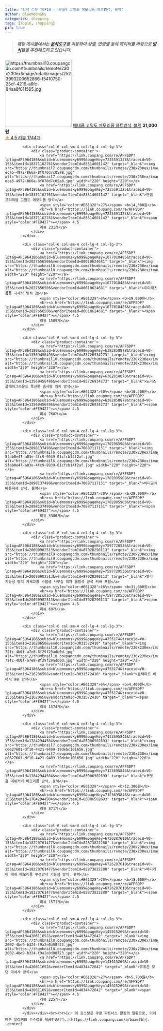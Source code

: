 ```yaml
---
title: "방석 추천 TOP10 - 베네폼 고밀도 메모리폼 하트방석, 블랙"
author: BlueMoonSky
categories: shopping
tags: [Top10, shopping]
pin: true
---
```


> ##### 해당 게시물에서는 [**분석도구**](https://itemscout.io/)를 이용하여 **성별**, **연령별** 등의 데이터를 바탕으로 [**방석**](https://link.coupang.com/a/baae76)들을 추천해드리고 있습니다.
<div class="container"><div class="row">
            <div class="col-6 col-sm-4 col-lg-4 col-lg-3">
                <div class="product-container">
                    <a href="https://link.coupang.com/re/AFFSDP?lptag=AF5964186&subid=bluemoonsky6999&pageKey=6911909992&traceid=V0-153&itemId=16660482440&vendorItemId=83697465246" target="_blank"><img src="https://thumbnail10.coupangcdn.com/thumbnails/remote/230x230ex/image/retail/images/2523993200652866-f5410750-25cf-4216-a6fc-84aa8f811595.jpg" alt="https://thumbnail10.coupangcdn.com/thumbnails/remote/230x230ex/image/retail/images/2523993200652866-f5410750-25cf-4216-a6fc-84aa8f811595.jpg" width="220" height="220"></a>
                    <a href="https://link.coupang.com/re/AFFSDP?lptag=AF5964186&subid=bluemoonsky6999&pageKey=6911909992&traceid=V0-153&itemId=16660482440&vendorItemId=83697465246" target="_blank">베네폼 고밀도 메모리폼 하트방석, 블랙</a>
                    <span style="color:#E61328"></span> <b>31,000원</b>
                    <br><a href="https://link.coupang.com/re/AFFSDP?lptag=AF5964186&subid=bluemoonsky6999&pageKey=6911909992&traceid=V0-153&itemId=16660482440&vendorItemId=83697465246" target="_blank"><span style="color:#FE9427">★</span> 4.5
                    리뷰 1744개</a>
                </div>
            </div>
            
            <div class="col-6 col-sm-4 col-lg-4 col-lg-3">
                <div class="product-container">
                    <a href="https://link.coupang.com/re/AFFSDP?lptag=AF5964186&subid=bluemoonsky6999&pageKey=7235591325&traceid=V0-153&itemId=18371102761&vendorItemId=85514601142" target="_blank"><img src="https://thumbnail7.coupangcdn.com/thumbnails/remote/230x230ex/image/retail/images/2023/03/31/18/8/b1e3cd10-eca5-4972-866a-8f070d7c05a8.jpg" alt="https://thumbnail7.coupangcdn.com/thumbnails/remote/230x230ex/image/retail/images/2023/03/31/18/8/b1e3cd10-eca5-4972-866a-8f070d7c05a8.jpg" width="220" height="220"></a>
                    <a href="https://link.coupang.com/re/AFFSDP?lptag=AF5964186&subid=bluemoonsky6999&pageKey=7235591325&traceid=V0-153&itemId=18371102761&vendorItemId=85514601142" target="_blank">한샘 프리미엄 고밀도 메모리폼 방석</a>
                    <span style="color:#E61328">27%</span> <b>14,380원</b>
                    <br><a href="https://link.coupang.com/re/AFFSDP?lptag=AF5964186&subid=bluemoonsky6999&pageKey=7235591325&traceid=V0-153&itemId=18371102761&vendorItemId=85514601142" target="_blank"><span style="color:#FE9427">★</span> 4.5
                    리뷰 231개</a>
                </div>
            </div>
            
            <div class="col-6 col-sm-4 col-lg-4 col-lg-3">
                <div class="product-container">
                    <a href="https://link.coupang.com/re/AFFSDP?lptag=AF5964186&subid=bluemoonsky6999&pageKey=1077018485&traceid=V0-153&itemId=2027656506&vendorItemId=80010624681" target="_blank"><img src="https://thumbnail8.coupangcdn.com/thumbnails/remote/230x230ex/image/vendor_inventory/cd40/e9bffcbf0b1d6a71626d7274be687b4ddf6813cb7cc2aae347acdf439491.jpg" alt="https://thumbnail8.coupangcdn.com/thumbnails/remote/230x230ex/image/vendor_inventory/cd40/e9bffcbf0b1d6a71626d7274be687b4ddf6813cb7cc2aae347acdf439491.jpg" width="220" height="220"></a>
                    <a href="https://link.coupang.com/re/AFFSDP?lptag=AF5964186&subid=bluemoonsky6999&pageKey=1077018485&traceid=V0-153&itemId=2027656506&vendorItemId=80010624681" target="_blank">미미캐츠 폼폼 극세사 방석 2p</a>
                    <span style="color:#E61328">6%</span> <b>19,000원</b>
                    <br><a href="https://link.coupang.com/re/AFFSDP?lptag=AF5964186&subid=bluemoonsky6999&pageKey=1077018485&traceid=V0-153&itemId=2027656506&vendorItemId=80010624681" target="_blank"><span style="color:#FE9427">★</span> 4.5
                    리뷰 1509개</a>
                </div>
            </div>
            
            <div class="col-6 col-sm-4 col-lg-4 col-lg-3">
                <div class="product-container">
                    <a href="https://link.coupang.com/re/AFFSDP?lptag=AF5964186&subid=bluemoonsky6999&pageKey=6382858878&traceid=V0-153&itemId=13569456496&vendorItemId=85726934273" target="_blank"><img src="https://thumbnail10.coupangcdn.com/thumbnails/remote/230x230ex/image/vendor_inventory/2b1c/31677ab4efa5f381bb80920f8671e7967acec9fae5b559e13919af5450cd.JPG" alt="https://thumbnail10.coupangcdn.com/thumbnails/remote/230x230ex/image/vendor_inventory/2b1c/31677ab4efa5f381bb80920f8671e7967acec9fae5b559e13919af5450cd.JPG" width="220" height="220"></a>
                    <a href="https://link.coupang.com/re/AFFSDP?lptag=AF5964186&subid=bluemoonsky6999&pageKey=6382858878&traceid=V0-153&itemId=13569456496&vendorItemId=85726934273" target="_blank">노리스플레이그라운드 푹신한 솜사탕 의자 방석</a>
                    <span style="color:#E61328">50%</span> <b>10,300원</b>
                    <br><a href="https://link.coupang.com/re/AFFSDP?lptag=AF5964186&subid=bluemoonsky6999&pageKey=6382858878&traceid=V0-153&itemId=13569456496&vendorItemId=85726934273" target="_blank"><span style="color:#FE9427">★</span> 4.5
                    리뷰 768개</a>
                </div>
            </div>
            
            <div class="col-6 col-sm-4 col-lg-4 col-lg-3">
                <div class="product-container">
                    <a href="https://link.coupang.com/re/AFFSDP?lptag=AF5964186&subid=bluemoonsky6999&pageKey=1702985908&traceid=V0-153&itemId=2898137490&vendorItemId=70887117151" target="_blank"><img src="https://thumbnail6.coupangcdn.com/thumbnails/remote/230x230ex/image/retail/images/809069195964118-5fab0e47-a03e-4fc9-9939-01cfcb14f2af.jpg" alt="https://thumbnail6.coupangcdn.com/thumbnails/remote/230x230ex/image/retail/images/809069195964118-5fab0e47-a03e-4fc9-9939-01cfcb14f2af.jpg" width="220" height="220"></a>
                    <a href="https://link.coupang.com/re/AFFSDP?lptag=AF5964186&subid=bluemoonsky6999&pageKey=1702985908&traceid=V0-153&itemId=2898137490&vendorItemId=70887117151" target="_blank">바디공식 바른자세 방석, 블랙</a>
                    <span style="color:#E61328">30%</span> <b>29,900원</b>
                    <br><a href="https://link.coupang.com/re/AFFSDP?lptag=AF5964186&subid=bluemoonsky6999&pageKey=1702985908&traceid=V0-153&itemId=2898137490&vendorItemId=70887117151" target="_blank"><span style="color:#FE9427">★</span> 4.5
                    리뷰 3380개</a>
                </div>
            </div>
            
            <div class="col-6 col-sm-4 col-lg-4 col-lg-3">
                <div class="product-container">
                    <a href="https://link.coupang.com/re/AFFSDP?lptag=AF5964186&subid=bluemoonsky6999&pageKey=7597720536&traceid=V0-153&itemId=20090982513&vendorItemId=87028290113" target="_blank"><img src="https://thumbnail9.coupangcdn.com/thumbnails/remote/230x230ex/image/vendor_inventory/9c94/8514b617ea699e0434d6a8ae5ad6007c0a5ee09f71c113b49d417b3d77d2.jpg" alt="https://thumbnail9.coupangcdn.com/thumbnails/remote/230x230ex/image/vendor_inventory/9c94/8514b617ea699e0434d6a8ae5ad6007c0a5ee09f71c113b49d417b3d77d2.jpg" width="220" height="220"></a>
                    <a href="https://link.coupang.com/re/AFFSDP?lptag=AF5964186&subid=bluemoonsky6999&pageKey=7597720536&traceid=V0-153&itemId=20090982513&vendorItemId=87028290113" target="_blank">랄라 기능성 방석 자세교정 수험생 사무실 의자 쿨방석 방석 커버 포함</a>
                    <span style="color:#E61328">16%</span> <b>31,800원</b>
                    <br><a href="https://link.coupang.com/re/AFFSDP?lptag=AF5964186&subid=bluemoonsky6999&pageKey=7597720536&traceid=V0-153&itemId=20090982513&vendorItemId=87028290113" target="_blank"><span style="color:#FE9427">★</span> 4.5
                    리뷰 60개</a>
                </div>
            </div>
            
            <div class="col-6 col-sm-4 col-lg-4 col-lg-3">
                <div class="product-container">
                    <a href="https://link.coupang.com/re/AFFSDP?lptag=AF5964186&subid=bluemoonsky6999&pageKey=4755174&traceid=V0-153&itemId=21620650&vendorItemId=3031572410" target="_blank"><img src="https://thumbnail10.coupangcdn.com/thumbnails/remote/230x230ex/image/retail/images/2016/06/21/11/8/2887d110-72fc-4b0f-a7e8-8f29f29adb0d.jpg" alt="https://thumbnail10.coupangcdn.com/thumbnails/remote/230x230ex/image/retail/images/2016/06/21/11/8/2887d110-72fc-4b0f-a7e8-8f29f29adb0d.jpg" width="220" height="220"></a>
                    <a href="https://link.coupang.com/re/AFFSDP?lptag=AF5964186&subid=bluemoonsky6999&pageKey=4755174&traceid=V0-153&itemId=21620650&vendorItemId=3031572410" target="_blank">블럭마트 베이직 9핀 방석</a>
                    <span style="color:#E61328">6%</span> <b>4,400원</b>
                    <br><a href="https://link.coupang.com/re/AFFSDP?lptag=AF5964186&subid=bluemoonsky6999&pageKey=4755174&traceid=V0-153&itemId=21620650&vendorItemId=3031572410" target="_blank"><span style="color:#FE9427">★</span> 4.0
                    리뷰 1574개</a>
                </div>
            </div>
            
            <div class="col-6 col-sm-4 col-lg-4 col-lg-3">
                <div class="product-container">
                    <a href="https://link.coupang.com/re/AFFSDP?lptag=AF5964186&subid=bluemoonsky6999&pageKey=7123695846&traceid=V0-153&itemId=17842944504&vendorItemId=85006502693" target="_blank"><img src="https://thumbnail7.coupangcdn.com/thumbnails/remote/230x230ex/image/retail/images/5654131514136109-c0627601-df10-4421-9409-19debc101656.jpg" alt="https://thumbnail7.coupangcdn.com/thumbnails/remote/230x230ex/image/retail/images/5654131514136109-c0627601-df10-4421-9409-19debc101656.jpg" width="220" height="220"></a>
                    <a href="https://link.coupang.com/re/AFFSDP?lptag=AF5964186&subid=bluemoonsky6999&pageKey=7123695846&traceid=V0-153&itemId=17842944504&vendorItemId=85006502693" target="_blank">코멧 홈 메쉬커버 메모리폼 방석, 블랙</a>
                    <span style="color:#E61328"></span> <b>12,300원</b>
                    <br><a href="https://link.coupang.com/re/AFFSDP?lptag=AF5964186&subid=bluemoonsky6999&pageKey=7123695846&traceid=V0-153&itemId=17842944504&vendorItemId=85006502693" target="_blank"><span style="color:#FE9427">★</span> 4.5
                    리뷰 871개</a>
                </div>
            </div>
            
            <div class="col-6 col-sm-4 col-lg-4 col-lg-3">
                <div class="product-container">
                    <a href="https://link.coupang.com/re/AFFSDP?lptag=AF5964186&subid=bluemoonsky6999&pageKey=6726287610&traceid=V0-153&itemId=18220761477&vendorItemId=82873822280" target="_blank"><img src="https://thumbnail6.coupangcdn.com/thumbnails/remote/230x230ex/image/vendor_inventory/99aa/d12f3b6465828c5a8173a7f630eb065887721c55565085e3a181d1294293.jpg" alt="https://thumbnail6.coupangcdn.com/thumbnails/remote/230x230ex/image/vendor_inventory/99aa/d12f3b6465828c5a8173a7f630eb065887721c55565085e3a181d1294293.jpg" width="220" height="220"></a>
                    <a href="https://link.coupang.com/re/AFFSDP?lptag=AF5964186&subid=bluemoonsky6999&pageKey=6726287610&traceid=V0-153&itemId=18220761477&vendorItemId=82873822280" target="_blank">바디케어 메쉬 메모리폼 쿠션방석 기능성 방석, 블랙</a>
                    <span style="color:#E61328">20%</span> <b>15,000원</b>
                    <br><a href="https://link.coupang.com/re/AFFSDP?lptag=AF5964186&subid=bluemoonsky6999&pageKey=6726287610&traceid=V0-153&itemId=18220761477&vendorItemId=82873822280" target="_blank"><span style="color:#FE9427">★</span> 4.5
                    리뷰 1571개</a>
                </div>
            </div>
            
            <div class="col-6 col-sm-4 col-lg-4 col-lg-3">
                <div class="product-container">
                    <a href="https://link.coupang.com/re/AFFSDP?lptag=AF5964186&subid=bluemoonsky6999&pageKey=145015269&traceid=V0-153&itemId=420611692&vendorItemId=4034472042" target="_blank"><img src="https://thumbnail8.coupangcdn.com/thumbnails/remote/230x230ex/image/retail/images/2018/10/08/15/5/e4c0b065-2002-4be9-b324-f9a2e0d08f23.jpg" alt="https://thumbnail8.coupangcdn.com/thumbnails/remote/230x230ex/image/retail/images/2018/10/08/15/5/e4c0b065-2002-4be9-b324-f9a2e0d08f23.jpg" width="220" height="220"></a>
                    <a href="https://link.coupang.com/re/AFFSDP?lptag=AF5964186&subid=bluemoonsky6999&pageKey=145015269&traceid=V0-153&itemId=420611692&vendorItemId=4034472042" target="_blank">유유존 모던 극세사 방석</a>
                    <span style="color:#E61328">27%</span> <b>5,700원</b>
                    <br><a href="https://link.coupang.com/re/AFFSDP?lptag=AF5964186&subid=bluemoonsky6999&pageKey=145015269&traceid=V0-153&itemId=420611692&vendorItemId=4034472042" target="_blank"><span style="color:#FE9427">★</span> 4.5
                    리뷰 225개</a>
                </div>
            </div>
            </div></div><br><br>[👉 이 포스팅은 쿠팡 파트너스 활동의 일환으로, 이에 따른 일정액의 수수료를 제공받습니다.](https://link.coupang.com/a/baae76){: .center}